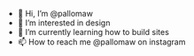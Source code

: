 - 👋 Hi, I’m @pallomaw
- 👀 I’m interested in design
- 🌱 I’m currently learning how to build sites
- 📫 How to reach me @pallomaw on instagram

<!---
pallomaw/pallomaw is a ✨ special ✨ repository because its `README.md` (this file) appears on your GitHub profile.
You can click the Preview link to take a look at your changes.
--->
